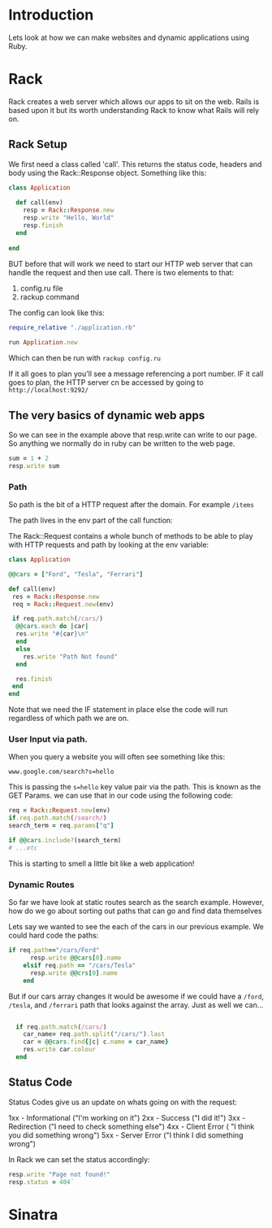 # Introduction

Lets look at how we can make websites and dynamic applications using Ruby.

# Rack

Rack creates a web server which allows our apps to sit on the web. Rails is based upon it but its worth understanding Rack to know what Rails will rely on.

## Rack Setup

We first need a class called 'call'. This returns the status code, headers and body using the Rack::Response object. Something like this:

```rb
class Application
 
  def call(env)
    resp = Rack::Response.new
    resp.write "Hello, World"
    resp.finish
  end
 
end
```

BUT before that will work we need to start our HTTP web server that can handle the request and then use call. There is two elements to that:

1. config.ru file
2. rackup command

The config can look like this:

```rb
require_relative "./application.rb"
 
run Application.new
```

Which can then be run with `rackup config.ru`

If it all goes to plan you'll see a message referencing a port number. IF it call goes to plan, the HTTP server cn be accessed by going to `http://localhost:9292/`

## The very basics of dynamic web apps

So we can see in the example above that resp.write can write to our page. So anything we normally do in ruby can be written to the web page.

```rb
sum = 1 + 2
resp.write sum
```


### Path

So path is the bit of a HTTP request after the domain. For example `/items`

The path lives in the env part of the call function:

 The Rack::Request contains a whole bunch of methods to be able to play with HTTP requests and path by looking at the env variable:

```rb
class Application

@@cars = ["Ford", "Tesla", "Ferrari"]

def call(env)
 res = Rack::Response.new
 req = Rack::Request.new(env)

 if req.path.match(/cars/)
  @@cars.each do |car|
  res.write "#{car}\n"
  end
  else
    res.write "Path Not found"
  end

  res.finish
 end
end
```

Note that we need the IF statement in place else the code will run regardless of which path we are on.

### User Input via path.

When you query a website you will often see something like this:

`www.google.com/search?s=hello`

This is passing the `s=hello` key value pair via the path. This is known as the GET Params. we can use that in our code using the following code:

```rb
req = Rack::Request.new(env)
if.req.path.match(/search/)
search_term = req.params["q"]

if @@cars.include?(search_term)
# ...etc
```
This is starting to smell a little bit like a web application!

### Dynamic Routes

So far we have look at static routes search as the search example. However, how do we go about sorting out paths that can go and find data themselves

Lets say we wanted to see the each of the cars in our previous example. We could hard code the paths:

```rb
if req.path=="/cars/Ford"
      resp.write @@cars[0].name
    elsif req.path == "/cars/Tesla"
      resp.write @@crs[0].name
    end
```

But if our cars array changes it would be awesome if we could have a `/ford`, `/tesla`, and `/ferrari` path that looks against the array. Just as well we can...

```rb

  if req.path.match(/cars/)
    car_name= req.path.split("/cars/").last 
    car = @@cars.find{|c| c.name = car_name}
    res.write car.colour
  end
```

## Status Code

Status Codes give us an update on whats going on with the request:

1xx - Informational ("I'm working on it")
2xx - Success ("I did it!")
3xx - Redirection ("I need to check something else")
4xx - Client Error ( "I think you did something wrong")
5xx - Server Error ("I think I did something wrong")

In Rack we can set the status accordingly:

```rb
resp.write "Page not found!"
resp.status = 404`
```

# Sinatra







